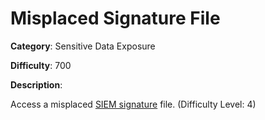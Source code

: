 # Misplaced Signature File

**Category**: Sensitive Data Exposure

**Difficulty**: 700

**Description**:

Access a misplaced <a href="https://github.com/Neo23x0/sigma">SIEM signature</a> file. (Difficulty Level: 4)

